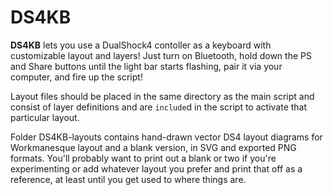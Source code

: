 # DS4KB

**DS4KB** lets you use a DualShock4 contoller as a keyboard with customizable layout and layers! Just turn on Bluetooth, hold down the PS and Share buttons until the light bar starts flashing, pair it via your computer, and fire up the script!

Layout files should be placed in the same directory as the main script and consist of layer definitions and are `include`d in the script to activate that particular layout.

Folder DS4KB-layouts contains hand-drawn vector DS4 layout diagrams for Workmanesque layout and a blank version, in SVG and exported PNG formats. You'll probably want to print out a blank or two if you're experimenting or add whatever layout you prefer and print that off as a reference, at least until you get used to where things are. 

